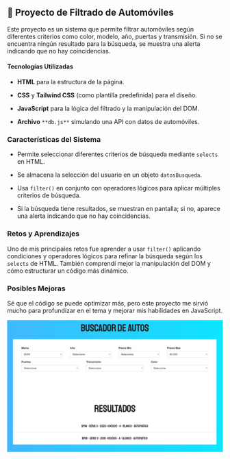 
## 🚗 Proyecto de Filtrado de Automóviles

Este proyecto es un sistema que permite filtrar automóviles según diferentes criterios como color, modelo, año, puertas y transmisión. Si no se encuentra ningún resultado para la búsqueda, se muestra una alerta indicando que no hay coincidencias.

#### Tecnologías Utilizadas

- **HTML** para la estructura de la página.

- **CSS** y **Tailwind CSS** (como plantilla predefinida) para el diseño.

- **JavaScript** para la lógica del filtrado y la manipulación del DOM.

- **Archivo** `**db.js**` simulando una API con datos de automóviles.


### Características del Sistema

- Permite seleccionar diferentes criterios de búsqueda mediante `selects` en HTML.

- Se almacena la selección del usuario en un objeto `datosBusqueda`.

- Usa `filter()` en conjunto con operadores lógicos para aplicar múltiples criterios de búsqueda.

- Si la búsqueda tiene resultados, se muestran en pantalla; si no, aparece una alerta indicando que no hay coincidencias.


### Retos y Aprendizajes

Uno de mis principales retos fue aprender a usar `filter()` aplicando condiciones y operadores lógicos para refinar la búsqueda según los `selects` de HTML. También comprendí mejor la manipulación del DOM y cómo estructurar un código más dinámico.

### Posibles Mejoras

Sé que el código se puede optimizar más, pero este proyecto me sirvió mucho para profundizar en el tema y mejorar mis habilidades en JavaScript.

<p align="center">
  <img src="./img/buscador.png" alt="buscador">
</p>
